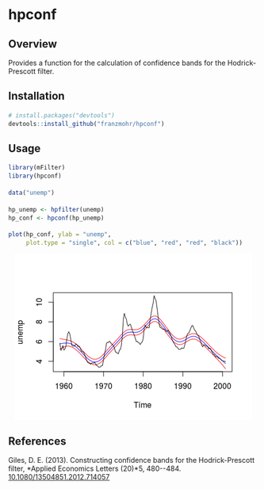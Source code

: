 
hpconf
======

Overview
--------

Provides a function for the calculation of confidence bands for the Hodrick-Prescott filter.

Installation
------------

``` r
# install.packages("devtools")
devtools::install_github("franzmohr/hpconf")
```

Usage
-----

``` r
library(mFilter)
library(hpconf)

data("unemp")

hp_unemp <- hpfilter(unemp)
hp_conf <- hpconf(hp_unemp)

plot(hp_conf, ylab = "unemp",
     plot.type = "single", col = c("blue", "red", "red", "black"))
```

<img src="README_files/figure-markdown_github/intervals-1.png" style="display: block; margin: auto;" />

References
----------

Giles, D. E. (2013). Constructing confidence bands for the Hodrick-Prescott filter, *Applied Economics Letters (20)*5, 480--484. <a href="https://doi.org/10.1080/13504851.2012.714057" target="_blank">10.1080/13504851.2012.714057</a>
